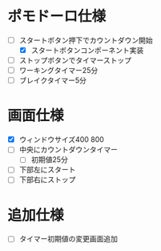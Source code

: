 # ポモドーロ仕様
- [ ] スタートボタン押下でカウントダウン開始
  - [x] スタートボタンコンポーネント実装
- [ ] ストップボタンでタイマーストップ
- [ ] ワーキングタイマー25分
- [ ] ブレイクタイマー5分

# 画面仕様
- [x] ウィンドウサイズ400 800
- [ ] 中央にカウントダウンタイマー
  - [ ] 初期値25分
- [ ] 下部左にスタート
- [ ] 下部右にストップ

# 追加仕様
- [ ] タイマー初期値の変更画面追加


